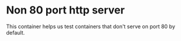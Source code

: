# Non 80 port http server

This container helps us test containers that don't serve on port 80 by default.